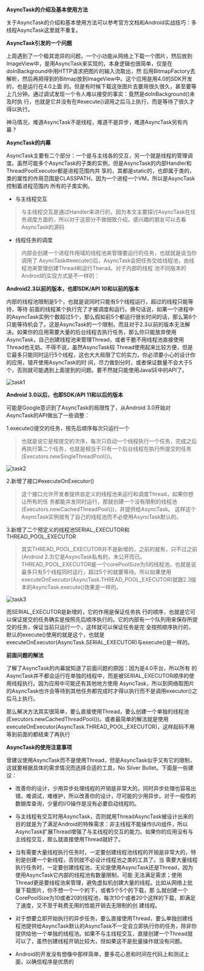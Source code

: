 **AsyncTask的介绍及基本使用方法**

关于AsyncTask的介绍和基本使用方法可以参考官方文档和Android实战技巧：多线程AsyncTask这里就不重复。

**AsyncTask引发的一个问题**

上周遇到了一个极其诡异的问题，一个小功能从网络上下载一个图片，然后放到 ImageView中，是用AsyncTask来实现的，本身逻辑也很简单，仅是在doInBackground中用HTTP请求把图片的输入流取出，然 后用BitmapFactory去解析，然后再把得到的Bitmap放到ImageView中。这个应用是用4.0的SDK开发的，也是运行在4.0上面 的。但是有时候下载这张图片去要用很久很久，甚至要等上几分钟。通过调试发现一个令人难以接受的事实：竟然是doInBackground()未及时执 行，也就是它并没有在#execute()调用之后马上执行，而是等待了很久才得以执行。
神马情况，难道AsyncTask不是线程，难道不是异步，难道AsyncTask另有内幕？

**AsyncTask的内幕**

AsyncTask主要有二个部分：一个是与主线各的交互，另一个就是线程的管理调 度。虽然可能多个AsyncTask的子类的实例，但是AsyncTask的内部Handler和ThreadPoolExecutor都是进程范围内共 享的，其都是static的，也即属于类的，类的属性的作用范围是CLASSPATH，因为一个进程一个VM，所以是AsyncTask控制着进程范围内 所有的子类实例。

- 与主线程交互
>与主线程交互是通过Handler来进行的，因为本文主要探讨AsyncTask在任务调度方面的，所以对于这部分不做细致介绍，感兴趣的朋友可以去看AsyncTask的源码

- 线程任务的调度
>内部会创建一个进程作用域的线程池来管理要运行的任务，也就就是说当你调用了 AsyncTask#execute()后，AsyncTask会把任务交给线程池，由线程池来管理创建Thread和运行Therad。对于内部的线程 池不同版本的Android的实现方式是不一样的：

**Android2.3以前的版本，也即SDK/API 10和以前的版本**

内部的线程池限制是5个，也就是说同时只能有5个线程运行，超过的线程只能等待，等待 前面的线程某个执行完了才被调度和运行。换句话说，如果一个进程中的AsyncTask实例个数超过5个，那么假如前5个都运行很长时间的话，那么第6个 只能等待机会了。这是AsyncTask的一个限制，而且对于2.3以前的版本无法解决。如果你的应用需要大量的后台线程去执行任务，那么你只能放弃使用 AsyncTask，自己创建线程池来管理Thread，或者干脆不用线程池直接使用Thread也无妨。不得不说，虽然AsyncTask较 Thread使用起来比较方便，但是它最多只能同时运行5个线程，这也大大局限了它的实力，你必须要小心的设计你的应用，错开使用AsyncTask的时 间，尽力做到分时，或者保证数量不会大于5个，否则就可能遇到上面提到的问题。要不然就只能使用JavaSE中的API了。

![task1](http://)

**Android 3.0以后，也即SDK/API 11和以后的版本**

可能是Google意识到了AsyncTask的局限性了，从Android 3.0开始对AsyncTask的API做出了一些调整：

1.execute()提交的任务，按先后顺序每次只运行一个
>也就是说它是按提交的次序，每次只启动一个线程执行一个任务，完成之后再执行第二个任务，也就是相当于只有一个后台线程在执行所提交的任务(Executors.newSingleThreadPool())。
![task2](http://)

2.新增了接口#executeOnExecutor()
>这个接口允许开发者提供自定义的线程池来运行和调度Thread，如果你想让所有的任 务都能并发同时运行，那就创建一个没有限制的线程池(Executors.newCachedThreadPool())，并提供给AsyncTask。 这样这个AsyncTask实例就有了自己的线程池而不必使用AsyncTask默认的。

3.新增了二个预定义的线程池SERIAL_EXECUTOR和THREAD_POOL_EXECUTOR
>其实THREAD_POOL_EXECUTOR并不是新增的，之前的就有，只不过之前(Android 2.3)它是AsyncTask私有的，未公开而已。THREAD_POOL_EXECUTOR是一个corePoolSize为5的线程池，也就是说最多只有5个线程同时运行，超过5个的就要等待。所以如果使用executeOnExecutor(AsyncTask.THREAD_POOL_EXECUTOR)就跟2.3版本的AsyncTask.execute()效果是一样的。
![task3](http://)
而SERIAL_EXECUTOR是新增的，它的作用是保证任务执 行的顺序，也就是它可以保证提交的任务确实是按照先后顺序执行的。它的内部有一个队列用来保存所提交的任务，保证当前只运行一个，这样就可以保证任务是完 全按照顺序执行的，默认的execute()使用的就是这个，也就是executeOnExecutor(AsyncTask.SERIAL_EXECUTOR)与execute()是一样的。

**前面问题的解法**

了解了AsyncTask的内幕就知道了前面问题的原因：因为是4.0平台，所以所有 的AsyncTask并不都会运行在单独的线程中，而是被SERIAL_EXECUTOR顺序的使用线程执行。因为应用中可能还有其他地方使用 AsyncTask，所以到网络取图片的AsyncTask也许会等待到其他任务都完成时才得以执行而不是调用executor()之后马上执行。
那么解决方法其实很简单，要么直接使用Thread，要么创建一个单独的线程池 (Executors.newCachedThreadPool())。或者最简单的解法就是使用 executeOnExecutor(AsyncTask.THREAD_POOL_EXECUTOR)，这样起码不用等到前面的都结束了再执行


**AsyncTask的使用注意事项**

曾建议使用AsyncTask而不是使用Thread，但是AsyncTask似乎又有它的限制，这就要根据具体的需求情况而选择合适的工具，No Silver Bullet。下面是一些建议：


- 改善你的设计，少用异步处理线程的开销是非常大的，同时异步处理也容易出错，难调试，难维护，所以改善你的设计，尽可能的少用异步。对于一般性的数据库查询，少量的I/O操作是没有必要启动线程的。

- 与主线程有交互时用AsyncTask，否则就用ThreadAsyncTask被设计出来的目的就是为了满足Android的特殊需求：非主线程不能操作(UI)组件，所以AsyncTask扩展Thread增强了与主线程的交互的能力。如果你的应用没有与主线程交互，那么就直接使用Thread就好了。

- 当有需要大量线程执行任务时，一定要创建线程池线程的开销是非常大的，特别是创建一个新线程，否则就不必设计线程池之类的工具了。当 需要大量线程执行任务时，一定要创建线程池，无论是使用AsyncTask还是Thread，因为使用AsyncTask它内部的线程池有数量限制，可能 无法满足需求；使用Thread更是要线程池来管理，避免虚拟机创建大量的线程。比如从网络上批量下载图片，你不想一个一个的下，或者5个5个的下载，那 么就创建一个CorePoolSize为10或者20的线程池，每次10个或者20个这样的下载，即满足了速度，又不至于耗费无用的性能开销去无限制的创 建线程。

- 对于想要立即开始执行的异步任务，要么直接使用Thread，要么单独创建线程池提供给AsyncTask默认的AsyncTask不一定会立即执行你的任务，除非你提供给他一个单独的线程池。如果不与主线程交互，直接创建一个Thread就可以了，虽然创建线程开销比较大，但如果这不是批量操作就没有问题。

- Android的开发没有想像中那样简单，要多花心思和时间在代码上和测试上面，以确信程序是优质的














